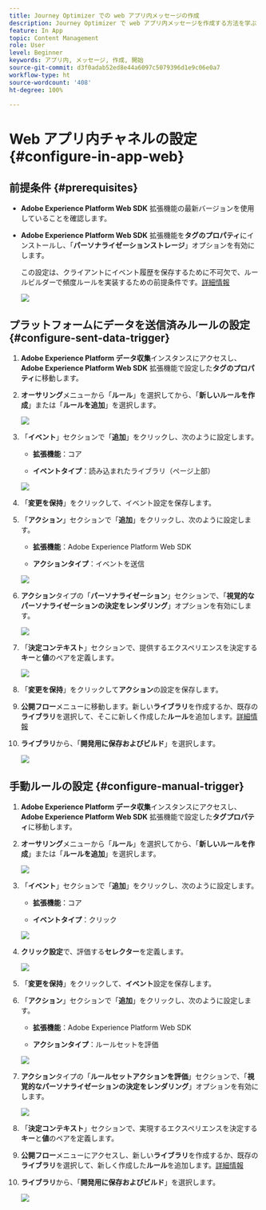 ```yaml
---
title: Journey Optimizer での web アプリ内メッセージの作成
description: Journey Optimizer で web アプリ内メッセージを作成する方法を学ぶ
feature: In App
topic: Content Management
role: User
level: Beginner
keywords: アプリ内, メッセージ, 作成, 開始
source-git-commit: d3f0adab52ed8e44a6097c5079396d1e9c06e0a7
workflow-type: ht
source-wordcount: '408'
ht-degree: 100%

---
```



# Web アプリ内チャネルの設定 {#configure-in-app-web}

## 前提条件 {#prerequisites}

* **Adobe Experience Platform Web SDK** 拡張機能の最新バージョンを使用していることを確認します。

* **Adobe Experience Platform Web SDK** 拡張機能を&#x200B;**タグのプロパティ**&#x200B;にインストールし、「**パーソナライゼーションストレージ**」オプションを有効にします。

  この設定は、クライアントにイベント履歴を保存するために不可欠で、ルールビルダーで頻度ルールを実装するための前提条件です。[詳細情報](https://experienceleague.adobe.com/docs/experience-platform/tags/extensions/client/web-sdk/web-sdk-extension-configuration.html?lang=ja)

  ![](assets/configure_web_inapp_1.png)

## プラットフォームにデータを送信済みルールの設定 {#configure-sent-data-trigger}

1. **Adobe Experience Platform データ収集**&#x200B;インスタンスにアクセスし、**Adobe Experience Platform Web SDK** 拡張機能で設定した&#x200B;**タグのプロパティ**&#x200B;に移動します。

1. **オーサリング**&#x200B;メニューから「**ルール**」を選択してから、「**新しいルールを作成**」または「**ルールを追加**」を選択します。

   ![](assets/configure_web_inapp_2.png)

1. 「**イベント**」セクションで「**追加**」をクリックし、次のように設定します。

   * **拡張機能**：コア

   * **イベントタイプ**：読み込まれたライブラリ（ページ上部）

   ![](assets/configure_web_inapp_3.png)

1. 「**変更を保持**」をクリックして、イベント設定を保存します。

1. 「**アクション**」セクションで「**追加**」をクリックし、次のように設定します。

   * **拡張機能**：Adobe Experience Platform Web SDK

   * **アクションタイプ**：イベントを送信

   ![](assets/configure_web_inapp_4.png)

1. **アクション**&#x200B;タイプの「**パーソナライゼーション**」セクションで、「**視覚的なパーソナライゼーションの決定をレンダリング**」オプションを有効にします。

   ![](assets/configure_web_inapp_5.png)

1. 「**決定コンテキスト**」セクションで、提供するエクスペリエンスを決定する&#x200B;**キー**&#x200B;と&#x200B;**値**&#x200B;のペアを定義します。

   ![](assets/configure_web_inapp_6.png)

1. 「**変更を保持**」をクリックして&#x200B;**アクション**&#x200B;の設定を保存します。

1. **公開フロー**&#x200B;メニューに移動します。新しい&#x200B;**ライブラリ**&#x200B;を作成するか、既存の&#x200B;**ライブラリ**&#x200B;を選択して、そこに新しく作成した&#x200B;**ルール**&#x200B;を追加します。[詳細情報](https://experienceleague.adobe.com/docs/experience-platform/tags/publish/libraries.html?lang=ja#create-a-library)

1. **ライブラリ**&#x200B;から、「**開発用に保存およびビルド**」を選択します。

   ![](assets/configure_web_inapp_7.png)

## 手動ルールの設定 {#configure-manual-trigger}

1. **Adobe Experience Platform データ収集**&#x200B;インスタンスにアクセスし、**Adobe Experience Platform Web SDK** 拡張機能で設定した&#x200B;**タグプロパティ**&#x200B;に移動します。

1. **オーサリング**&#x200B;メニューから「**ルール**」を選択してから、「**新しいルールを作成**」または「**ルールを追加**」を選択します。

   ![](assets/configure_web_inapp_8.png)

1. 「**イベント**」セクションで「**追加**」をクリックし、次のように設定します。

   * **拡張機能**：コア

   * **イベントタイプ**：クリック

   ![](assets/configure_web_inapp_9.png)

1. **クリック設定**&#x200B;で、評価する&#x200B;**セレクター**&#x200B;を定義します。

   ![](assets/configure_web_inapp_10.png)

1. 「**変更を保持**」をクリックして、**イベント**&#x200B;設定を保存します。

1. 「**アクション**」セクションで「**追加**」をクリックし、次のように設定します。

   * **拡張機能**：Adobe Experience Platform Web SDK

   * **アクションタイプ**：ルールセットを評価

   ![](assets/configure_web_inapp_11.png)

1. **アクション**&#x200B;タイプの「**ルールセットアクションを評価**」セクションで、「**視覚的なパーソナライゼーションの決定をレンダリング**」オプションを有効にします。

   ![](assets/configure_web_inapp_13.png)

1. 「**決定コンテキスト**」セクションで、実現するエクスペリエンスを決定する&#x200B;**キー**&#x200B;と&#x200B;**値**&#x200B;のペアを定義します。

1. **公開フロー**&#x200B;メニューにアクセスし、新しい&#x200B;**ライブラリ**&#x200B;を作成するか、既存の&#x200B;**ライブラリ**&#x200B;を選択して、新しく作成した&#x200B;**ルール**&#x200B;を追加します。[詳細情報](https://experienceleague.adobe.com/docs/experience-platform/tags/publish/libraries.html?lang=ja#create-a-library)

1. **ライブラリ**&#x200B;から、「**開発用に保存およびビルド**」を選択します。

   ![](assets/configure_web_inapp_14.png)

